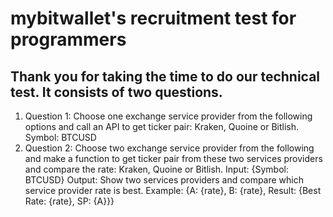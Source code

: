 # mybitwallet's recruitment test for programmers
## Thank you for taking the time to do our technical test. It consists of two questions.

1. Question 1: Choose one exchange service provider from the following options and call an API to get ticker pair: Kraken, Quoine or Bitlish. Symbol: BTCUSD
1. Question 2: Choose two exchange service provider from the following and make a function to get ticker pair from these two services providers and compare the rate: Kraken, Quoine or Bitlish. Input: {Symbol: BTCUSD} Output: Show two services providers and compare which service provider rate is best. Example: {A: {rate}, B: {rate}, Result: {Best Rate: {rate}, SP: {A}}}
